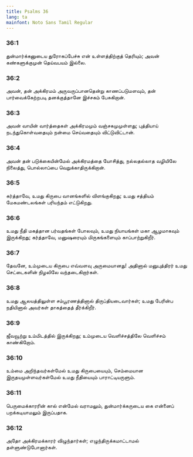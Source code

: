 ```yaml
---
title: Psalms 36
lang: ta
mainfont: Noto Sans Tamil Regular
---
```


###  36:1

துன்மார்க்கனுடைய துரோகப்பேச்சு என் உள்ளத்திற்குத் தெரியும்; அவன் கண்களுக்குமுன் தெய்வபயம் இல்லை.

###  36:2

அவன், தன் அக்கிரமம் அருவருப்பானதென்று காணப்படுமளவும், தன் பார்வைக்கேற்றபடி தனக்குத்தானே இச்சகம் பேசுகிறான்.

###  36:3

அவன் வாயின் வார்த்தைகள் அக்கிரமமும் வஞ்சகமுமுள்ளது; புத்தியாய் நடந்துகொள்வதையும் நன்மை செய்வதையும் விட்டுவிட்டான்.

###  36:4

அவன் தன் படுக்கையின்மேல் அக்கிரமத்தை யோசித்து, நல்லதல்லாத வழியிலே நிலைத்து, பொல்லாப்பை வெறுக்காதிருக்கிறான்.

###  36:5

கர்த்தாவே, உமது கிருபை வானங்களில் விளங்குகிறது; உமது சத்தியம் மேகமண்டலங்கள் பரியந்தம் எட்டுகிறது.

###  36:6

உமது நீதி மகத்தான பர்வதங்கள் போலவும், உமது நியாயங்கள் மகா ஆழமாகவும் இருக்கிறது; கர்த்தாவே, மனுஷரையும் மிருகங்களையும் காப்பாற்றுகிறீர்.

###  36:7

தேவனே, உம்முடைய கிருபை எவ்வளவு அருமையானது! அதினால் மனுபுத்திரர் உமது செட்டைகளின் நிழலிலே வந்தடைகிறார்கள்.

###  36:8

உமது ஆலயத்திலுள்ள சம்பூரணத்தினால் திருப்தியடைவார்கள்; உமது பேரின்ப நதியினால் அவர்கள் தாகத்தைத் தீர்க்கிறீர்.

###  36:9

ஜீவவூற்று உம்மிடத்தில் இருக்கிறது; உம்முடைய வெளிச்சத்திலே வெளிச்சம் காண்கிறோம்.

###  36:10

உம்மை அறிந்தவர்கள்மேல் உமது கிருபையையும், செம்மையான இருதயமுள்ளவர்கள்மேல் உமது நீதியையும் பாராட்டியருளும்.

###  36:11

பெருமைக்காரரின் கால் என்மேல் வராமலும், துன்மார்க்கருடைய கை என்னைப் பறக்கடியாமலும் இருப்பதாக.

###  36:12

அதோ அக்கிரமக்காரர் விழுந்தார்கள்; எழுந்திருக்கமாட்டாமல் தள்ளுண்டுபோனார்கள்.

